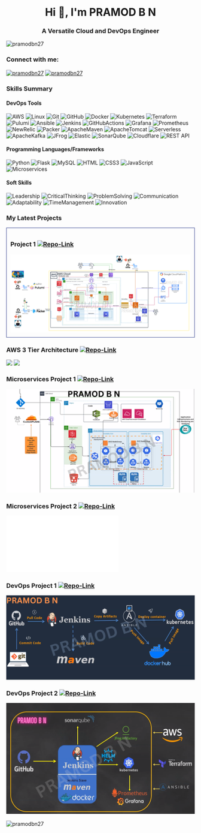 <h1 align="center">Hi 👋, I'm PRAMOD B N</h1>
<h3 align="center">A Versatile Cloud and DevOps Engineer</h3>

<p align="left"> <img src="https://komarev.com/ghpvc/?username=pramodbn27&label=Profile%20views&color=0e75b6&style=flat" alt="pramodbn27" /> </p>

<h3 align="left">Connect with me:</h3>
<p align="left">
<a href="https://linkedin.com/in/pramodbn27" target="blank"><img align="center" src="https://raw.githubusercontent.com/rahuldkjain/github-profile-readme-generator/master/src/images/icons/Social/linked-in-alt.svg" alt="pramodbn27" height="30" width="40" /></a>
<a href="https://instagram.com/pramodbn27" target="blank"><img align="center" src="https://raw.githubusercontent.com/rahuldkjain/github-profile-readme-generator/master/src/images/icons/Social/instagram.svg" alt="pramodbn27" height="30" width="40" /></a>
</p>

<h3>Skills Summary</h3>
<h4>DevOps Tools</h4>
<p>
<img alt="AWS" src="https://img.shields.io/badge/-AWS-FF9900?style=flat-square&logo=amazonaws&logoColor=white" />
<img alt="Linux" src="https://img.shields.io/badge/-Linux-003366?style=flat-square&logo=linux&logoColor=white" />
<img alt="Git" src="https://img.shields.io/badge/-Git-F05032?style=flat-square&logo=git&logoColor=white" />
<img alt="GitHub" src="https://img.shields.io/badge/-GitHub-181717?style=flat-square&logo=github&logoColor=white" />
<img alt="Docker" src="https://img.shields.io/badge/-Docker-2496ED?style=flat-square&logo=docker&logoColor=white" />
<img alt="Kubernetes" src="https://img.shields.io/badge/-Kubernetes-326CE5?style=flat-square&logo=kubernetes&logoColor=white" />
<img alt="Terraform" src="https://img.shields.io/badge/-Terraform-844FBA?style=flat-square&logo=terraform&logoColor=white" />
<img alt="Pulumi" src="https://img.shields.io/badge/-Pulumi-8A3391?style=flat-square&logo=pulumi&logoColor=white" />
<img alt="Ansible" src="https://img.shields.io/badge/-Ansible-000000?style=flat-square&logo=ansible&logoColor=white" />
<img alt="Jenkins" src="https://img.shields.io/badge/-Jenkins-E23744?style=flat-square&logo=jenkins&logoColor=white" />
<img alt="GitHubActions" src="https://img.shields.io/badge/-GitHub%20Actions-2088FF?style=flat-square&logo=githubactions&logoColor=white" />
<img alt="Grafana" src="https://img.shields.io/badge/-Grafana-F46800?style=flat-square&logo=grafana&logoColor=white" />
<img alt="Prometheus" src="https://img.shields.io/badge/-Prometheus-E6522C?style=flat-square&logo=prometheus&logoColor=white" />
<img alt="NewRelic" src="https://img.shields.io/badge/-NewRelic-1CE783?style=flat-square&logo=newrelic&logoColor=white" />
<img alt="Packer" src="https://img.shields.io/badge/-Packer-02A8EF?style=flat-square&logo=packer&logoColor=white" />
<img alt="ApacheMaven" src="https://img.shields.io/badge/-ApacheMaven-C71A36?style=flat-square&logo=apachemaven&logoColor=white" />
<img alt="ApacheTomcat" src="https://img.shields.io/badge/-ApacheTomcat-F8DC75?style=flat-square&logo=apachetomcat&logoColor=black" />
<img alt="Serverless" src="https://img.shields.io/badge/-Serverless-FD5750?style=flat-square&logo=awslambda&logoColor=white" />
<img alt="ApacheKafka" src="https://img.shields.io/badge/-ApacheKafka-231F20?style=flat-square&logo=apachekafka&logoColor=white" />
<img alt="JFrog" src="https://img.shields.io/badge/-JFrog-40BE46?style=flat-square&logo=jfrog&logoColor=white" />
<img alt="Elastic" src="https://img.shields.io/badge/-ELK-005571?style=flat-square&logo=elastic&logoColor=white" />
<img alt="SonarQube" src="https://img.shields.io/badge/-SonarQube-4E9BCD?style=flat-square&logo=sonarqube&logoColor=white" />
<img alt="Cloudflare" src="https://img.shields.io/badge/-Cloudflare-F38020?style=flat-square&logo=cloudflare&logoColor=white" />
<img alt="REST API" src="https://img.shields.io/badge/-REST%20API-DA3B8A?style=flat-square" />
</p>

<h4>Programming Languages/Frameworks</h4>
<p>
<img alt="Python" src="https://img.shields.io/badge/-Python-4B4B77?style=flat-square&logo=python&logoColor=white" />
<img alt="Flask" src="https://img.shields.io/badge/-Flask-41454A?style=flat-square&logo=flask&logoColor=white" />
<img alt="MySQL" src="https://img.shields.io/badge/-MySQL-FF7800?style=flat-square&logo=mysql&logoColor=white" />
<img alt="HTML" src="https://img.shields.io/badge/-HTML-E34F26?style=flat-square&logo=html5&logoColor=white" />
<img alt="CSS3" src="https://img.shields.io/badge/-CSS-1572B6?style=flat-square&logo=css3&logoColor=white" />
<img alt="JavaScript" src="https://img.shields.io/badge/-JavaScript-F7DF1E?style=flat-square&logo=javascript&logoColor=black" />
<img alt="Microservices" src="https://img.shields.io/badge/-Microservices-C9284D?style=flat-square" />
</p>

<h4>Soft Skills</h4>
<p>
<img alt="Leadership" src="https://img.shields.io/badge/-Leadership-D70010?style=flat-square" />
<img alt="CriticalThinking" src="https://img.shields.io/badge/-Critical%20Thinking-FF6347?style=flat-square" />
<img alt="ProblemSolving" src="https://img.shields.io/badge/-Problem%20Solving-3CB371?style=flat-square" />
<img alt="Communication" src="https://img.shields.io/badge/-Communication-FA005A?style=flat-square" />
<img alt="Adaptability" src="https://img.shields.io/badge/-Adaptability-7B68EE?style=flat-square" />
<img alt="TimeManagement" src="https://img.shields.io/badge/-Time%20Management-F08080?style=flat-square" />
<img alt="Innovation" src="https://img.shields.io/badge/-Innovation-20B2AA?style=flat-square" />
</p>


<h3>My Latest Projects</h3>


<div style="border: 1px solid #35448f; padding: 10px; margin-bottom: 20px;">
  <h3>Project 1 <a href="https://github.com/pramodbn27"><img alt="Repo-Link" src="https://img.shields.io/badge/Repo-Link-blue" /></a></h3>
  <img src="architectures/CSYE6225.png" alt="project 1" style="max-width: 100%; height: auto;"/>
</div>

### AWS 3 Tier Architecture [<img alt="Repo-Link" src="https://img.shields.io/badge/Repo-Link-blue" />](https://github.com/pramodbn27/aws-3-tier-architecture)

<p float="left">
  <img src="architectures/3-tier-architecture.gif" width="50%" />
  <img src="architectures/active-failover.gif" width="50%" /> 
</p>

### Microservices Project 1 [<img alt="Repo-Link" src="https://img.shields.io/badge/Repo-Link-blue" />](https://github.com/pramodbn27/Microservices-Project-1)

![ms-1](architectures/microservices-project-1.png)

### Microservices Project 2 [<img alt="Repo-Link" src="https://img.shields.io/badge/Repo-Link-blue" />](https://github.com/pramodbn27/Microservices-Project-2)

![pdf](<architectures/Microservices Project 2.pdf>)

### DevOps Project 1 [<img alt="Repo-Link" src="https://img.shields.io/badge/Repo-Link-blue" />](https://github.com/pramodbn27/devops-project-1)

![devops-project-1](architectures/devops-project-1.png)

### DevOps Project 2 [<img alt="Repo-Link" src="https://img.shields.io/badge/Repo-Link-blue" />](https://github.com/pramodbn27/devops-project-2)

![devops-project-2](architectures/devops-project-2.png)


<p><img align="center" src="https://github-readme-streak-stats.herokuapp.com/?user=pramodbn27&" alt="pramodbn27" /></p>